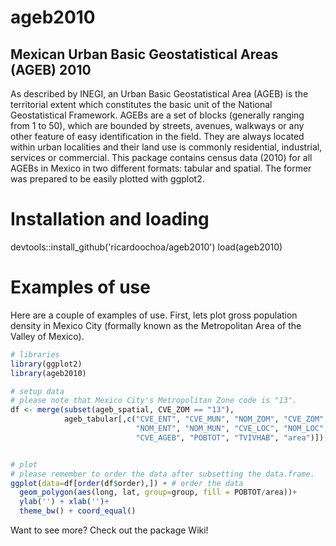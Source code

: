 # ageb2010
## Mexican Urban Basic Geostatistical Areas (AGEB) 2010
As described by INEGI, an Urban Basic Geostatistical Area (AGEB) is the territorial extent which constitutes the basic unit of the National Geostatistical Framework. AGEBs are a set of blocks (generally ranging from 1 to 50), which are bounded by streets, avenues, walkways or any other feature of easy identification in the field. They are always located within urban localities and their land use is commonly residential, industrial, services or commercial. This package contains census data (2010) for all AGEBs in Mexico in two different formats: tabular and spatial. The former was prepared to be easily plotted with ggplot2. 

# Installation and loading
devtools::install_github('ricardoochoa/ageb2010')
load(ageb2010)

# Examples of use
Here are a couple of examples of use. First, lets plot gross population density in Mexico City (formally known as the Metropolitan Area of the Valley of Mexico). 


```r
# libraries
library(ggplot2)
library(ageb2010)

# setup data
# please note that Mexico City's Metropolitan Zone code is "13".
df <- merge(subset(ageb_spatial, CVE_ZOM == "13"), 
            ageb_tabular[,c("CVE_ENT", "CVE_MUN", "NOM_ZOM", "CVE_ZOM", 
                            "NOM_ENT", "NOM_MUN", "CVE_LOC", "NOM_LOC", 
                            "CVE_AGEB", "POBTOT", "TVIVHAB", "area")])


# plot
# please remember to order the data after subsetting the data.frame. 
ggplot(data=df[order(df$order),]) + # order the data
  geom_polygon(aes(long, lat, group=group, fill = POBTOT/area))+
  ylab('') + xlab('')+
  theme_bw() + coord_equal()

```

Want to see more? Check out the package Wiki! 



